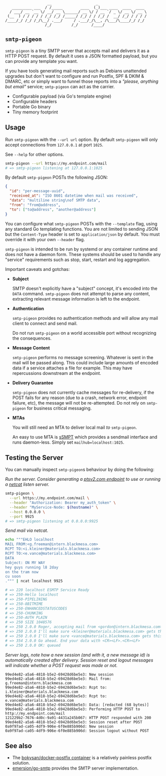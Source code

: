 ```
                   __                    _
   _________ ___  / /_____        ____  (_)___ ____  ____  ____
  / ___/ __ `__ \/ __/ __ \______/ __ \/ / __ `/ _ \/ __ \/ __ \
 (__  ) / / / / / /_/ /_/ /_____/ /_/ / / /_/ /  __/ /_/ / / / /
/____/_/ /_/ /_/\__/ .___/     / .___/_/\__, /\___/\____/_/ /_/
                  /_/         /_/      /____/
```

## `smtp-pigeon`

`smtp-pigeon` is a tiny SMTP server that accepts mail and delivers it as a
HTTP POST request. By default it uses a JSON formatted payload, but you can
provide any template you want.

If you have tools generating mail reports such as Debians unattended upgrades
but don't want to configure and run Postfix, SPF & DKIM & DMARC, etc or simply
want to funnel those reports into a *"please, anything but email"* service;
`smtp-pigeon` can act as the carrier.

- Configurable payload (via Go's template engine)
- Configurable headers
- Portable Go binary
- Tiny memory footprint

## Usage

Run `smtp-pigeon` with the `--url url` option. By default `smtp-pigeon` will
only accept connections from `127.0.0.1` at port `1025`.

See `--help` for other options.

```sh
smtp-pigeon --url https://my.endpoint.com/mail
# => smtp-pigeon listening at 127.0.0.1:1025
```

By default `smtp-pigeon` POSTs the following JSON:

```json
{
  "id": "per-message-uuid",
  "received_at": "ISO 8601 datetime when mail was received",
  "data": "multiline string\nof SMTP data",
  "from": "from@address",
  "to": ["to@address", "another@address"] 
}
```

You can configure what `smtp-pigeon` POSTs with the `--template` flag, using
any standard Go templating functions. You are not limited to sending JSON but
the `Content-Type` header is set to `application/json` by default. You must
override it with your own `--header` flag.

`smtp-pigeon` is intended to be run by systemd or any container runtime and
does not have a daemon form. These systems should be used to handle any
"service" requirements such as stop, start, restart and log aggregation.

Important caveats and gotchas:

- **Subject**

  SMTP doesn't explicitly have a "subject" concept, it's encoded into the
  `DATA` command. `smtp-pigeon` does not attempt to parse any content,
  extracting relevant message information is left to the endpoint.

- **Authentication**

  `smtp-pigeon` provides no authentication methods and will allow any mail
  client to connect and send mail.

  Do not run `smtp-pigeon` on a world accessible port without recognizing the
  consequences.

- **Message Content**

  `smtp-pigeon` performs no message screening. Whatever is sent in the mail will
  be passed along. This could include large amounts of encoded data if a service
  attaches a file for example. This may have repercussions downstream at the
  endpoint.

- **Delivery Guarantee**

  `smtp-pigeon` does not currently cache messages for re-delivery, if the POST
  fails for any reason (due to a crash, network error, endpoint failure, etc),
  the message will not be re-attempted. Do not rely on `smtp-pigeon` for
  business critical messaging.

- **MTAs**

  You will still need an MTA to deliver local mail *to* `smtp-pigeon`.

  An easy to use MTA is [sSMPT](https://wiki.debian.org/sSMTP) which provides a
  sendmail interface and runs daemon-less. Simply set `mailhub=localhost:1025`.

## Testing the Server

You can manually inspect `smtp-pigeon`s behaviour by doing the following:

*Run the server. Consider generating a [ptsv2.com endpoint](https://ptsv2.com/)
to use or running a
[netcat](https://nmap.org/ncat/guide/index.html#ncat-overview) listen server.*

```sh
smtp-pigeon \
  --url https://my.endpoint.com/mail \
  --header "Authorization: Bearer my_auth_token" \
  --header "MyService-Node: $(hostname)" \
  --host 0.0.0.0 \
  --port 9925
# => smtp-pigeon listening at 0.0.0.0:9925
```

*Send mail via netcat.*

```sh
echo """EHLO localhost
MAIL FROM:<g.freeman@intern.blackmesa.com>
RCPT TO:<i.kleiner@materials.blackmesa.com>
RCPT TO:<e.vance@materials.blackmesa.com>
DATA
Subject: ON MY WAY
hey guys running l8 2day
on the tram now
cu soon
.""" | ncat localhost 9925

# => 220 localhost ESMTP Service Ready
# => 250-Hello localhost
# => 250-PIPELINING
# => 250-8BITMIME
# => 250-ENHANCEDSTATUSCODES
# => 250-CHUNKING
# => 250-AUTH PLAIN
# => 250 SIZE 1048576
# => 250 2.0.0 Roger, accepting mail from <gordon@intern.blackmesa.com>
# => 250 2.0.0 I'll make sure <kleiner@materials.blackmesa.com> gets this
# => 250 2.0.0 I'll make sure <vance@materials.blackmesa.com> gets this
# => 354 2.0.0 Go ahead. End your data with <CR><LF>.<CR><LF>
# => 250 2.0.0 OK: queued
```

*Server logs, note how a new session (and with it, a new message id) is
automatically created after delivery. Session reset and logout messages will
indicate whether a POST request was made or not.*

```text
99ed4e82-a5a6-4818-b5e2-69428d6be5e3: New session
99ed4e82-a5a6-4818-b5e2-69428d6be5e3: Mail from: g.freeman@intern.blackmesa.com
99ed4e82-a5a6-4818-b5e2-69428d6be5e3: Rcpt to: i.kleiner@materials.blackmesa.com
99ed4e82-a5a6-4818-b5e2-69428d6be5e3: Rcpt to: e.vance@materials.blackmesa.com
99ed4e82-a5a6-4818-b5e2-69428d6be5e3: Data: [redacted (68 bytes)]
99ed4e82-a5a6-4818-b5e2-69428d6be5e3: Performing HTTP POST to http://my.endpoint.com/mail
121229b2-7676-4d0c-9a91-4431a245b067: HTTP POST responded with 200
99ed4e82-a5a6-4818-b5e2-69428d6be5e3: Session reset after POST
0a9f97ad-ca05-4df9-906e-6f0e885b906d: New session
0a9f97ad-ca05-4df9-906e-6f0e885b906d: Session logout without POST
```

## See also

- The [bokysan/docker-postfix
container](https://github.com/bokysan/docker-postfix) is a relatively painless
postfix solution.
- [emersion/go-smtp](https://github.com/emersion/go-smtp) provides the SMTP server implementation.
